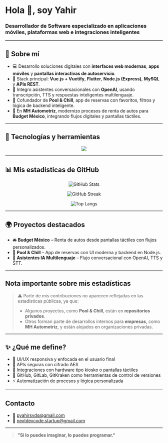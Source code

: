 # Hola 👋, soy Yahir  
### Desarrollador de Software especializado en aplicaciones móviles, plataformas web e integraciones inteligentes

---

## 🚀 Sobre mí

- 💻 Desarrollo soluciones digitales con **interfaces web modernas**, **apps móviles** y **pantallas interactivas de autoservicio**.  
- 🔧 Stack principal: **Vue.js + Vuetify**, **Flutter**, **Node.js (Express)**, **MySQL** y **APIs REST**.  
- 🤖 Integro asistentes conversacionales con **OpenAI**, usando transcripción, TTS y respuestas inteligentes multilenguaje.  
- 📱 Cofundador de **Pool & Chill**, app de reservas con favoritos, filtros y lógica de backend inteligente.  
- 🏢 En **MH Automotriz**, modernizo procesos de renta de autos para **Budget México**, integrando flujos digitales y pantallas táctiles.  

---

## 🧰 Tecnologías y herramientas

<p align="center">
  <img src="https://skillicons.dev/icons?i=vue,vuetify,flutter,dart,nodejs,express,mysql,js,ts,html,css,git,github,figma,python" />
</p>

---

## 📊 Mis estadísticas de GitHub

<p align="center">
  <img src="https://github-readme-stats.vercel.app/api?username=Yahir019cx&show_icons=true&theme=tokyonight" alt="GitHub Stats" />
</p>

<p align="center">
  <img src="https://github-readme-streak-stats.herokuapp.com/?user=Yahir019cx&theme=tokyonight&hide_border=false" alt="GitHub Streak" />
</p>

<p align="center">
  <img src="https://github-readme-stats.vercel.app/api/top-langs/?username=Yahir019cx&layout=compact&theme=tokyonight" alt="Top Langs" />
</p>

---

## 🌍 Proyectos destacados

- 🚘 **Budget México** – Renta de autos desde pantallas táctiles con flujos personalizados.  
- 📲 **Pool & Chill** – App de reservas con UI moderna y backend en Node.js.  
- 🤖 **Asistentes IA Multilenguaje** – Flujo conversacional con OpenAI, TTS y STT.
---

## Nota importante sobre mis estadísticas

> ⚠️ Parte de mis contribuciones no aparecen reflejadas en las estadísticas públicas, ya que:
> - Algunos proyectos, como **Pool & Chill**, están en **repositorios privados**.
> - Otros forman parte de desarrollos internos para **empresas**, como **MH Automotriz**, y están alojados en organizaciones privadas.

---

## ✨ ¿Qué me define?

- 🎨 UI/UX responsiva y enfocada en el usuario final  
- 🔐 APIs seguras con cifrado AES  
- 🧩 Integraciones con hardware tipo kiosko o pantallas táctiles  
- 🤝 GitHub, GitLab, GitKraken como herramientas de control de versiones  
- ⚡ Automatización de procesos y lógica personalizada
---

## Contacto

- 📩 pyahirsvds@gmail.com  
- 📨 nextdevcode.startup@gmail.com  

---

> **"Si lo puedes imaginar, lo puedes programar."**
